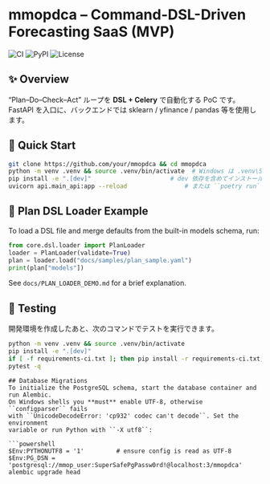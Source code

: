 # mmopdca – Command-DSL-Driven Forecasting SaaS (MVP)

![CI](https://github.com/***/actions/workflows/ci.yml/badge.svg)
![PyPI](https://img.shields.io/pypi/v/mmopdca)
![License](https://img.shields.io/github/license/***)  <!-- 好みでバッジ追加 -->

## ✨ Overview
“Plan–Do–Check–Act” ループを **DSL + Celery** で自動化する PoC です。
FastAPI を入口に、バックエンドでは sklearn / yfinance / pandas 等を使用します。

## 🚀 Quick Start
```bash
git clone https://github.com/your/mmopdca && cd mmopdca
python -m venv .venv && source .venv/bin/activate  # Windows は .venv\Scripts\Activate
pip install -e ".[dev]"                      # dev 依存を含めてインストール
uvicorn api.main_api:app --reload                # または ``poetry run``
```

## 📝 Plan DSL Loader Example
To load a DSL file and merge defaults from the built-in models schema, run:
```python
from core.dsl.loader import PlanLoader
loader = PlanLoader(validate=True)
plan = loader.load("docs/samples/plan_sample.yaml")
print(plan["models"])
```
See `docs/PLAN_LOADER_DEMO.md` for a brief explanation.

## 🧪 Testing
開発環境を作成したあと、次のコマンドでテストを実行できます。
```bash
python -m venv .venv && source .venv/bin/activate
pip install -e ".[dev]"
if [ -f requirements-ci.txt ]; then pip install -r requirements-ci.txt; fi
pytest -q
```
```
## Database Migrations
To initialize the PostgreSQL schema, start the database container and run Alembic.
On Windows shells you **must** enable UTF-8, otherwise ``configparser`` fails
with ``UnicodeDecodeError: 'cp932' codec can't decode``. Set the environment
variable or run Python with ``-X utf8``:

```powershell
$Env:PYTHONUTF8 = '1'         # ensure config is read as UTF-8
$Env:PG_DSN = 'postgresql://mmop_user:SuperSafePgPassw0rd!@localhost:3/mmopdca'
alembic upgrade head
```